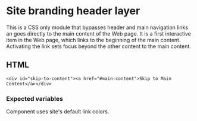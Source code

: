 # Site branding header layer

This is a CSS only module that bypasses header and main navigation links an goes directly to the main content of the Web page. It is a first interactive item in the Web page, which links to the beginning of the main content. Activating the link sets focus beyond the other content to the main content.

## HTML

```
<div id="skip-to-content"><a href="#main-content">Skip to Main Content</a></div>
```

### Expected variables

Component uses site's default link colors.




